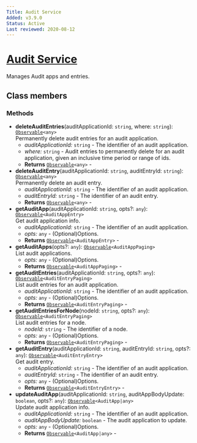 ```yaml
---
Title: Audit Service
Added: v3.9.0
Status: Active
Last reviewed: 2020-08-12
---
```


# [Audit Service](../../../lib/content-services/src/lib/audit/audit.service.ts "Defined in audit.service.ts")

Manages Audit apps and entries.

## Class members

### Methods

-   **deleteAuditEntries**(auditApplicationId: `string`, where: `string`): [`Observable`](http://reactivex.io/documentation/observable.html)`<any>`<br/>
    Permanently delete audit entries for an audit application.
    -   _auditApplicationId:_ `string`  - The identifier of an audit application.
    -   _where:_ `string`  - Audit entries to permanently delete for an audit application, given an inclusive time period or range of ids.
    -   **Returns** [`Observable`](http://reactivex.io/documentation/observable.html)`<any>` - 
-   **deleteAuditEntry**(auditApplicationId: `string`, auditEntryId: `string`): [`Observable`](http://reactivex.io/documentation/observable.html)`<any>`<br/>
    Permanently delete an audit entry.
    -   _auditApplicationId:_ `string`  - The identifier of an audit application.
    -   _auditEntryId:_ `string`  - The identifier of an audit entry.
    -   **Returns** [`Observable`](http://reactivex.io/documentation/observable.html)`<any>` - 
-   **getAuditApp**(auditApplicationId: `string`, opts?: `any`): [`Observable`](http://reactivex.io/documentation/observable.html)`<AuditAppEntry>`<br/>
    Get audit application info.
    -   _auditApplicationId:_ `string`  - The identifier of an audit application.
    -   _opts:_ `any`  - (Optional)Options.
    -   **Returns** [`Observable`](http://reactivex.io/documentation/observable.html)`<AuditAppEntry>` - 
-   **getAuditApps**(opts?: `any`): [`Observable`](http://reactivex.io/documentation/observable.html)`<AuditAppPaging>`<br/>
    List audit applications.
    -   _opts:_ `any`  - (Optional)Options.
    -   **Returns** [`Observable`](http://reactivex.io/documentation/observable.html)`<AuditAppPaging>` - 
-   **getAuditEntries**(auditApplicationId: `string`, opts?: `any`): [`Observable`](http://reactivex.io/documentation/observable.html)`<AuditEntryPaging>`<br/>
    List audit entries for an audit application.
    -   _auditApplicationId:_ `string`  - The identifier of an audit application.
    -   _opts:_ `any`  - (Optional)Options.
    -   **Returns** [`Observable`](http://reactivex.io/documentation/observable.html)`<AuditEntryPaging>` - 
-   **getAuditEntriesForNode**(nodeId: `string`, opts?: `any`): [`Observable`](http://reactivex.io/documentation/observable.html)`<AuditEntryPaging>`<br/>
    List audit entries for a node.
    -   _nodeId:_ `string`  - The identifier of a node.
    -   _opts:_ `any`  - (Optional)Options.
    -   **Returns** [`Observable`](http://reactivex.io/documentation/observable.html)`<AuditEntryPaging>` - 
-   **getAuditEntry**(auditApplicationId: `string`, auditEntryId: `string`, opts?: `any`): [`Observable`](http://reactivex.io/documentation/observable.html)`<AuditEntryEntry>`<br/>
    Get audit entry.
    -   _auditApplicationId:_ `string`  - The identifier of an audit application.
    -   _auditEntryId:_ `string`  - The identifier of an audit entry.
    -   _opts:_ `any`  - (Optional)Options.
    -   **Returns** [`Observable`](http://reactivex.io/documentation/observable.html)`<AuditEntryEntry>` - 
-   **updateAuditApp**(auditApplicationId: `string`, auditAppBodyUpdate: `boolean`, opts?: `any`): [`Observable`](http://reactivex.io/documentation/observable.html)`<AuditApp|any>`<br/>
    Update audit application info.
    -   _auditApplicationId:_ `string`  - The identifier of an audit application.
    -   _auditAppBodyUpdate:_ `boolean`  - The audit application to update.
    -   _opts:_ `any`  - (Optional)Options.
    -   **Returns** [`Observable`](http://reactivex.io/documentation/observable.html)`<AuditApp|any>` -
